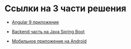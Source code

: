 # Ссылки на 3 части решения


- [Angular 9 приложение](https://github.com/artemmad/agm-example-1)

- [Backend часть на Java Spring Boot](https://github.com/RealityFamily/LCT_BackEnd)

- [Мобильное приложение на Android](https://github.com/RealityFamily/LCT_Mobile)
